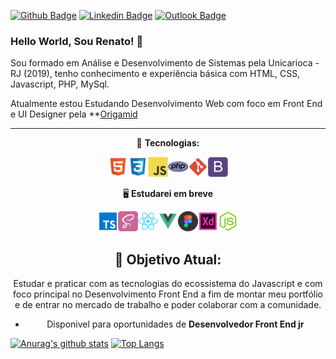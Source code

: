 [![Github Badge](https://img.shields.io/badge/GitHub--000?style=social&logo=Github&logoColor=black&link=https://github.com/renatoknot)](https://github.com/renatoknot)
[![Linkedin Badge](https://img.shields.io/badge/LinkedIn--000?style=social&logo=Linkedin&logoColor=0077B5&link=https://www.linkedin.com/in/renato-goncalves88/)](https://www.linkedin.com/in/renato-goncalves88/)
[![Outlook Badge](https://img.shields.io/badge/email--000?style=social&logo=microsoft-outlook&logoColor=0078d4&link=mailto:renatoslip@hotmail.com)](mailto:renatoslip@hotmail.com)

### Hello World, Sou Renato! 👋

Sou formado em Análise e Desenvolvimento de Sistemas pela Unicarioca - RJ (2019), tenho conhecimento e experiência básica com HTML, CSS, Javascript, PHP, MySql.

Atualmente estou Estudando Desenvolvimento Web com foco em Front End e UI Designer pela \*\*[Origamid](https://www.origamid.com/)

---

<center>

📌 **Tecnologias:**

<img src="/icons-readme/html.png"><img src="/icons-readme/css.png"><img src="/icons-readme/javascript.png"><img src="/icons-readme/php-icon.png"><img src="/icons-readme/git.png"><img src="/icons-readme/bootstrap.png">

🖥 **Estudarei em breve**

<img src="/icons-readme/typescript.png"><img src="/icons-readme/sass.png"><img src="/icons-readme/react.png"><img src="/icons-readme/vue.png"><img src="/icons-readme/figma.png"><img src="/icons-readme/adobexd.png"><img src="/icons-readme/nodejs.png">

## 🎯 **Objetivo Atual:**

Estudar e praticar com as tecnologias do ecossistema do Javascript e com foco principal no Desenvolvimento Front End a fim de montar meu portfólio e de entrar no mercado de trabalho e poder colaborar com a comunidade.

- Disponivel para oportunidades de **Desenvolvedor Front End jr**

</center>

[![Anurag's github stats](https://github-readme-stats.vercel.app/api?username=renatoknot)](https://github.com/anuraghazra/github-readme-stats)
[![Top Langs](https://github-readme-stats.vercel.app/api/top-langs/?username=renatoknot&layout=compact)](https://github.com/anuraghazra/github-readme-stats)
